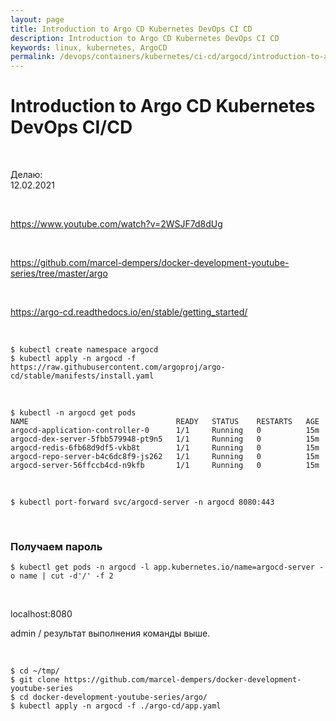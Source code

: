 ```yaml
---
layout: page
title: Introduction to Argo CD Kubernetes DevOps CI CD
description: Introduction to Argo CD Kubernetes DevOps CI CD
keywords: linux, kubernetes, ArgoCD
permalink: /devops/containers/kubernetes/ci-cd/argocd/introduction-to-argo-cd-kubernetes-devops-ci-cd/
---
```


# Introduction to Argo CD Kubernetes DevOps CI/CD

<br/>

Делаю:  
12.02.2021

<br/>

https://www.youtube.com/watch?v=2WSJF7d8dUg

<br/>

https://github.com/marcel-dempers/docker-development-youtube-series/tree/master/argo

<br/>

https://argo-cd.readthedocs.io/en/stable/getting_started/

<br/>

```
$ kubectl create namespace argocd
$ kubectl apply -n argocd -f https://raw.githubusercontent.com/argoproj/argo-cd/stable/manifests/install.yaml
```

<br/>

```
$ kubectl -n argocd get pods
NAME                                 READY   STATUS    RESTARTS   AGE
argocd-application-controller-0      1/1     Running   0          15m
argocd-dex-server-5fbb579948-pt9n5   1/1     Running   0          15m
argocd-redis-6fb68d9df5-vkb8t        1/1     Running   0          15m
argocd-repo-server-b4c6dc8f9-js262   1/1     Running   0          15m
argocd-server-56ffccb4cd-n9kfb       1/1     Running   0          15m
```

<br/>

```
$ kubectl port-forward svc/argocd-server -n argocd 8080:443
```

<br/>

### Получаем пароль

```
$ kubectl get pods -n argocd -l app.kubernetes.io/name=argocd-server -o name | cut -d'/' -f 2
```

<br/>

localhost:8080

admin / результат выполнения команды выше.

<br/>

```
$ cd ~/tmp/
$ git clone https://github.com/marcel-dempers/docker-development-youtube-series
$ cd docker-development-youtube-series/argo/
$ kubectl apply -n argocd -f ./argo-cd/app.yaml
```
